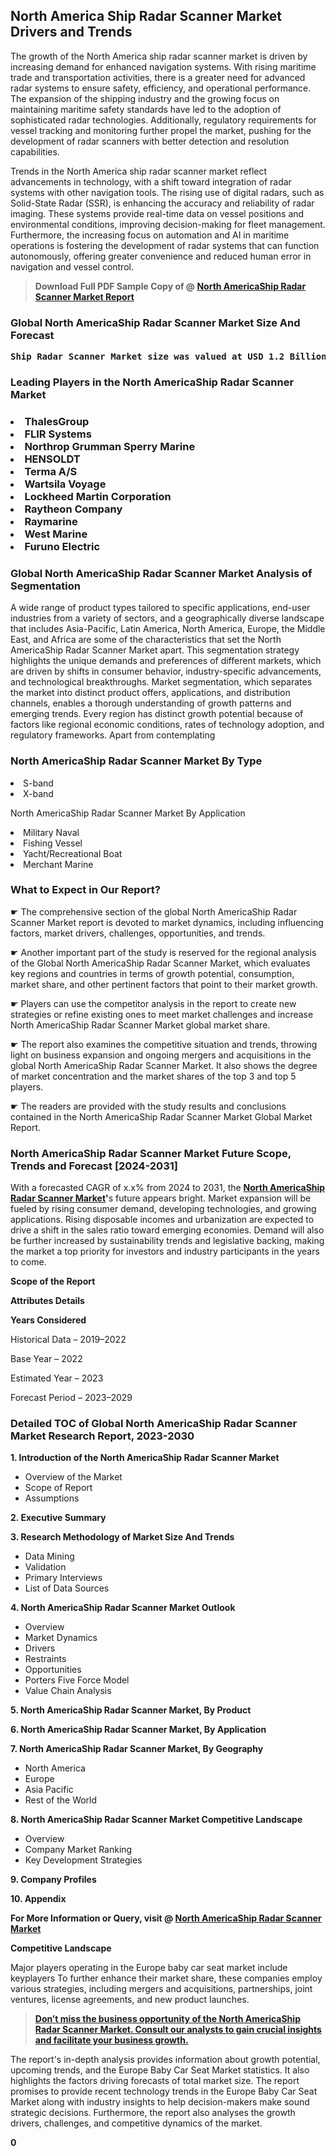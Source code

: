 <p> <h2>North America Ship Radar Scanner Market Drivers and Trends</h2><p>The growth of the North America ship radar scanner market is driven by increasing demand for enhanced navigation systems. With rising maritime trade and transportation activities, there is a greater need for advanced radar systems to ensure safety, efficiency, and operational performance. The expansion of the shipping industry and the growing focus on maintaining maritime safety standards have led to the adoption of sophisticated radar technologies. Additionally, regulatory requirements for vessel tracking and monitoring further propel the market, pushing for the development of radar scanners with better detection and resolution capabilities.</p><p>Trends in the North America ship radar scanner market reflect advancements in technology, with a shift toward integration of radar systems with other navigation tools. The rising use of digital radars, such as Solid-State Radar (SSR), is enhancing the accuracy and reliability of radar imaging. These systems provide real-time data on vessel positions and environmental conditions, improving decision-making for fleet management. Furthermore, the increasing focus on automation and AI in maritime operations is fostering the development of radar systems that can function autonomously, offering greater convenience and reduced human error in navigation and vessel control.</p></p><blockquote id="" class=""><strong>Download Full PDF Sample Copy of @&nbsp;<a href="https://www.verifiedmarketreports.com/download-sample/?rid=304100&utm_source=GitHub-Jan&utm_medium=256" target="_blank">North AmericaShip Radar Scanner Market Report</a>&nbsp;&nbsp;</strong></blockquote><h3 id="" class=""><strong>Global&nbsp;North AmericaShip Radar Scanner Market Size And Forecast</strong></h3><pre class="reader-text-block__code-block"><strong>Ship Radar Scanner Market size was valued at USD 1.2 Billion in 2022 and is projected to reach USD 2.4 Billion by 2030, growing at a CAGR of 9.0% from 2024 to 2030.</strong></pre><h3 id="" class="">Leading Players in the&nbsp;North AmericaShip Radar Scanner Market</h3><h3 class=""></Li><Li>ThalesGroup</Li><Li> FLIR Systems</Li><Li> Northrop Grumman Sperry Marine</Li><Li> HENSOLDT</Li><Li> Terma A/S</Li><Li> Wartsila Voyage</Li><Li> Lockheed Martin Corporation</Li><Li> Raytheon Company</Li><Li> Raymarine</Li><Li> West Marine</Li><Li> Furuno Electric</h3><h3 id="" class="">Global&nbsp;North AmericaShip Radar Scanner Market Analysis of Segmentation</h3><p id="" class="">A wide range of product types tailored to specific applications, end-user industries from a variety of sectors, and a geographically diverse landscape that includes Asia-Pacific, Latin America, North America, Europe, the Middle East, and Africa are some of the characteristics that set the North AmericaShip Radar Scanner Market apart. This segmentation strategy highlights the unique demands and preferences of different markets, which are driven by shifts in consumer behavior, industry-specific advancements, and technological breakthroughs. Market segmentation, which separates the market into distinct product offers, applications, and distribution channels, enables a thorough understanding of growth patterns and emerging trends. Every region has distinct growth potential because of factors like regional economic conditions, rates of technology adoption, and regulatory frameworks. Apart from contemplating</p><h3 id="" class="">North AmericaShip Radar Scanner Market&nbsp;By Type</h3><p></Li><Li>S-band</Li><Li> X-band</p><div class="" data-test-id=""><p>North AmericaShip Radar Scanner Market&nbsp;By Application</p></div><p class=""></Li><Li>Military Naval</Li><Li> Fishing Vessel</Li><Li> Yacht/Recreational Boat</Li><Li> Merchant Marine</p><div class="" data-test-id=""><h3><span class="">What to Expect in Our Report?</span></h3></div><div class="" data-test-id=""><p><span class="">☛ The comprehensive section of the global North AmericaShip Radar Scanner Market report is devoted to market dynamics, including influencing factors, market drivers, challenges, opportunities, and trends.</span></p></div><div class="" data-test-id=""><p><span class="">☛ Another important part of the study is reserved for the regional analysis of the Global North AmericaShip Radar Scanner Market, which evaluates key regions and countries in terms of growth potential, consumption, market share, and other pertinent factors that point to their market growth.</span></p></div><div class="" data-test-id=""><p><span class="">☛ Players can use the competitor analysis in the report to create new strategies or refine existing ones to meet market challenges and increase North AmericaShip Radar Scanner Market global market share.</span></p></div><div class="" data-test-id=""><p><span class="">☛ The report also examines the competitive situation and trends, throwing light on business expansion and ongoing mergers and acquisitions in the global North AmericaShip Radar Scanner Market. It also shows the degree of market concentration and the market shares of the top 3 and top 5 players.</span></p></div><div class="" data-test-id=""><p><span class="">☛ The readers are provided with the study results and conclusions contained in the North AmericaShip Radar Scanner Market Global Market Report.</span></p></div><div class="" data-test-id=""><h3><span class="">North AmericaShip Radar Scanner Market Future Scope, Trends and Forecast [2024-2031]</span></h3></div><div class="" data-test-id=""><p><span class="">With a forecasted CAGR of x.x% from 2024 to 2031, the <strong><a href="https://www.verifiedmarketreports.com/download-sample/?rid=304100&utm_source=GitHub-Jan&utm_medium=256" target="_blank">North AmericaShip Radar Scanner Market</a>'</strong>s future appears bright. Market expansion will be fueled by rising consumer demand, developing technologies, and growing applications. Rising disposable incomes and urbanization are expected to drive a shift in the sales ratio toward emerging economies. Demand will also be further increased by sustainability trends and legislative backing, making the market a top priority for investors and industry participants in the years to come.</span></p><p id="ember66" class="ember-view reader-text-block__paragraph"><strong>Scope of the Report</strong></p><p id="ember67" class="ember-view reader-text-block__paragraph"><strong>Attributes Details</strong></p><p id="ember68" class="ember-view reader-text-block__paragraph"><strong>Years Considered</strong></p><p id="ember69" class="ember-view reader-text-block__paragraph">Historical Data &ndash; 2019&ndash;2022</p><p id="ember70" class="ember-view reader-text-block__paragraph">Base Year &ndash; 2022</p><p id="ember71" class="ember-view reader-text-block__paragraph">Estimated Year &ndash; 2023</p><p id="ember72" class="ember-view reader-text-block__paragraph">Forecast Period &ndash; 2023&ndash;2029</p></div><h3 id="" class="">Detailed TOC of Global North AmericaShip Radar Scanner Market Research Report, 2023-2030</h3><p id="" class=""><strong>1. Introduction of the North AmericaShip Radar Scanner Market</strong></p><ul><li>Overview of the Market</li><li>Scope of Report</li><li>Assumptions</li></ul><p id="" class=""><strong>2. Executive Summary</strong></p><p id="" class=""><strong>3. Research Methodology of Market Size And Trends</strong></p><ul><li>Data Mining</li><li>Validation</li><li>Primary Interviews</li><li>List of Data Sources</li></ul><p id="" class=""><strong>4. North AmericaShip Radar Scanner Market Outlook</strong></p><ul><li>Overview</li><li>Market Dynamics</li><li>Drivers</li><li>Restraints</li><li>Opportunities</li><li>Porters Five Force Model</li><li>Value Chain Analysis</li></ul><p id="" class=""><strong>5. North AmericaShip Radar Scanner Market, By Product</strong></p><p id="" class=""><strong>6. North AmericaShip Radar Scanner Market, By Application</strong></p><p id="" class=""><strong>7. North AmericaShip Radar Scanner Market, By Geography</strong></p><ul><li>North America</li><li>Europe</li><li>Asia Pacific</li><li>Rest of the World</li></ul><p id="" class=""><strong>8. North AmericaShip Radar Scanner Market Competitive Landscape</strong></p><ul><li>Overview</li><li>Company Market Ranking</li><li>Key Development Strategies</li></ul><p id="" class=""><strong>9. Company Profiles</strong></p><p id="" class=""><strong>10. Appendix</strong></p><p><strong>For More Information or Query, visit&nbsp;@ <a href="https://www.verifiedmarketreports.com/product/ship-radar-scanner-market/" target="_blank">North AmericaShip Radar Scanner Market</a></strong></p><p id="ember61" class="ember-view reader-text-block__paragraph"><strong>Competitive Landscape</strong></p><p id="ember62" class="ember-view reader-text-block__paragraph">Major players operating in the Europe baby car seat market include keyplayers To further enhance their market share, these companies employ various strategies, including mergers and acquisitions, partnerships, joint ventures, license agreements, and new product launches.</p><blockquote id="ember63" class="ember-view reader-text-block__blockquote"><strong><a href="https://www.verifiedmarketreports.com/download-sample/?rid=304100&utm_source=GitHub-Jan&utm_medium=256" target="_blank">Don&rsquo;t miss the business opportunity of the North AmericaShip Radar Scanner Market. Consult our analysts to gain crucial insights and facilitate your business growth.</a></strong></blockquote><p id="ember64" class="ember-view reader-text-block__paragraph">The report's in-depth analysis provides information about growth potential, upcoming trends, and the Europe Baby Car Seat Market statistics. It also highlights the factors driving forecasts of total market size. The report promises to provide recent technology trends in the Europe Baby Car Seat Market along with industry insights to help decision-makers make sound strategic decisions. Furthermore, the report also analyses the growth drivers, challenges, and competitive dynamics of the market.</p><p class="ember-view reader-text-block__paragraph"><strong>0</strong></p>
